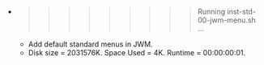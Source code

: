 * >>>>>>>>> Running inst-std-00-jwm-menu.sh ...
  * Add default standard menus in JWM.
  * Disk size = 2031576K. Space Used = 4K. Runtime = 00:00:00:01.
